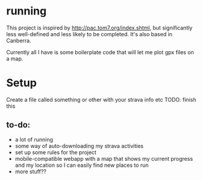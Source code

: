 # running

This project is inspired by http://pac.tom7.org/index.shtml, but significantly less well-defined and less likely to be completed.
It's also based in Canberra.

Currently all I have is some boilerplate code that will let me plot gpx files on a map.

# Setup

Create a file called something or other with your strava info etc TODO: finish this

## to-do:
- a lot of running
- some way of auto-downloading my strava activities
- set up some rules for the project
- mobile-compatible webapp with a map that shows my current progress and my location so I can easily find new places to run
- more stuff??

